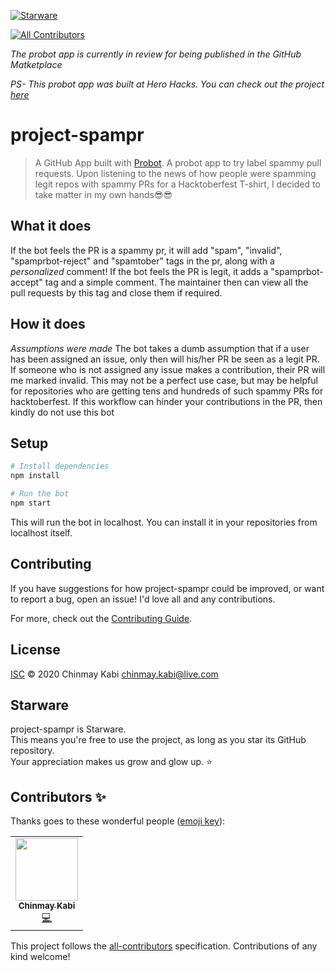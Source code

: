 [![Starware](https://img.shields.io/badge/⭐-Starware-f5a91a?labelColor=black)](https://github.com/zepfietje/starware)
<!-- ALL-CONTRIBUTORS-BADGE:START - Do not remove or modify this section -->
[![All Contributors](https://img.shields.io/badge/all_contributors-1-orange.svg?style=flat-square)](#contributors-)
<!-- ALL-CONTRIBUTORS-BADGE:END -->

*The probot app is currently in review for being published in the GitHub Matketplace*

*PS- This probot app was built at Hero Hacks. You can check out the project [here](https://devpost.com/software/project-spampr?ref_content=user-portfolio&ref_feature=in_progress)*

# project-spampr
> A GitHub App built with [Probot](https://github.com/probot/probot). A probot app to try label spammy pull requests. Upon listening to the news of how people were spamming legit repos with spammy PRs for a Hacktoberfest T-shirt, I decided to take matter in my own hands😎😎

## What it does
If the bot feels the PR is a spammy pr, it will add "spam", "invalid", "spamprbot-reject" and "spamtober" tags in the pr, along with a *personalized* comment!
If the bot feels the PR is legit, it adds a "spamprbot-accept" tag and a simple comment.
The maintainer then can view all the pull requests by this tag and close them if required.

## How it does
*Assumptions were made*
The bot takes a dumb assumption that if a user has been assigned an issue, only then will his/her PR be seen as a legit PR. If someone who is not assigned any issue makes a contribution, their PR will me marked invalid.
This may not be a perfect use case, but may be helpful for repositories who are getting tens and hundreds of such spammy PRs for hacktoberfest. If this workflow can hinder your contributions in the PR, then kindly do not use this bot

## Setup

```sh
# Install dependencies
npm install

# Run the bot
npm start
```
This will run the bot in localhost. You can install it in your repositories from localhost itself.
## Contributing

If you have suggestions for how project-spampr could be improved, or want to report a bug, open an issue! I'd love all and any contributions.

For more, check out the [Contributing Guide](CONTRIBUTING.md).

## License

[ISC](LICENSE) © 2020 Chinmay Kabi <chinmay.kabi@live.com>

## Starware

project-spampr is Starware.  
This means you're free to use the project, as long as you star its GitHub repository.  
Your appreciation makes us grow and glow up. ⭐

## Contributors ✨

Thanks goes to these wonderful people ([emoji key](https://allcontributors.org/docs/en/emoji-key)):

<!-- ALL-CONTRIBUTORS-LIST:START - Do not remove or modify this section -->
<!-- prettier-ignore-start -->
<!-- markdownlint-disable -->
<table>
  <tr>
    <td align="center"><a href="https://github.com/Chinmay-KB"><img src="https://avatars0.githubusercontent.com/u/13520364?v=4" width="100px;" alt=""/><br /><sub><b>Chinmay Kabi</b></sub></a><br /><a href="https://github.com/Chinmay-KB/project-spampr/commits?author=Chinmay-KB" title="Code">💻</a></td>
  </tr>
</table>

<!-- markdownlint-enable -->
<!-- prettier-ignore-end -->
<!-- ALL-CONTRIBUTORS-LIST:END -->

This project follows the [all-contributors](https://github.com/all-contributors/all-contributors) specification. Contributions of any kind welcome!
